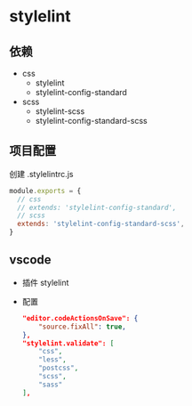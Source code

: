 # stylelint

## 依赖

* css
  * stylelint
  * stylelint-config-standard
* scss
  * stylelint-scss
  * stylelint-config-standard-scss

## 项目配置

创建 .stylelintrc.js

```js
module.exports = {
  // css
  // extends: 'stylelint-config-standard',
  // scss
  extends: 'stylelint-config-standard-scss',
}
```

## vscode

* 插件 stylelint
* 配置

    ```json
    "editor.codeActionsOnSave": {
        "source.fixAll": true,
    },
    "stylelint.validate": [
        "css",
        "less",
        "postcss",
        "scss",
        "sass"
    ],
    ```
